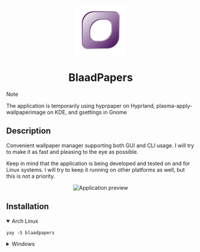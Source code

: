 <div align="center">
    <img src="resource/blaadpapers.svg" alt="BlaadPapersLogo" width="135"/>
    <h1>BlaadPapers</h1>
</div>

> [!NOTE]
> The application is temporarily using hyprpaper on Hyprland, plasma-apply-wallpaperimage on KDE, and gsettings in Gnome

## Description
Convenient wallpaper manager supporting both GUI and CLI usage. I will try to make it as fast and pleasing to the eye as possible.

Keep in mind that the application is being developed and tested on and for Linux systems. I will try to keep it running on other platforms as well, but this is not a priority.

<div align="center">
    <img src="resource/preview.png" alt="Application preview">
</div>

## Installation
<details open>
    <summary>Arch Linux</summary>
    <pre><code class="language-bash">yay -S blaadpapers</code></pre>
</details>
<details>
    <summary>Windows</summary>
    <p>Expected after adding major features and implementing own wallpaper rendering.</p>
</details>

